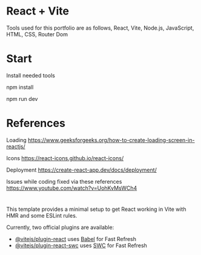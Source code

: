 # React + Vite
Tools used for this portfolio are as follows, React, Vite, Node.js, JavaScript, HTML, CSS, Router Dom

# Start
Install needed tools

npm install

npm run dev

# References 

Loading
https://www.geeksforgeeks.org/how-to-create-loading-screen-in-reactjs/

Icons
https://react-icons.github.io/react-icons/

Deployment
https://create-react-app.dev/docs/deployment/

Issues while coding fixed via these references
https://www.youtube.com/watch?v=UohKvMsWCh4


#

This template provides a minimal setup to get React working in Vite with HMR and some ESLint rules.

Currently, two official plugins are available:

- [@vitejs/plugin-react](https://github.com/vitejs/vite-plugin-react/blob/main/packages/plugin-react/README.md) uses [Babel](https://babeljs.io/) for Fast Refresh
- [@vitejs/plugin-react-swc](https://github.com/vitejs/vite-plugin-react-swc) uses [SWC](https://swc.rs/) for Fast Refresh
